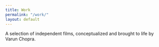 ```yaml
---
title: Work
permalink: "/work/"
layout: default
---
```


A selection of independent films, conceptualized and brought to life by Varun Chopra.
